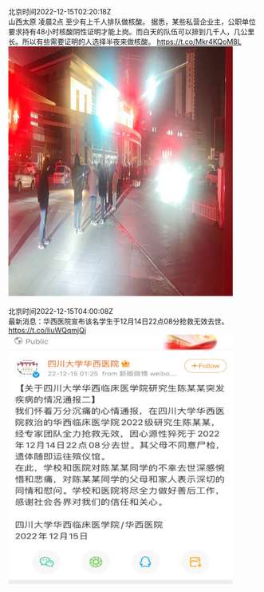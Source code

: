 北京时间2022-12-15T02:20:18Z<br>山西太原 凌晨2点 至少有上千人排队做核酸。
据悉，某些私营企业主，公职单位要求持有48小时核酸阴性证明才能上岗。而白天的队伍可以排到几千人，几公里长。所以有些需要证明的人选择半夜来做核酸。 https://t.co/Mkr4KQoM8L<br><img src='/temp/image/2022/n-Month-12/1603092532287643648_0.jpg' width='450' height='500'><br><br>北京时间2022-12-15T04:00:08Z<br>最新消息：华西医院宣布该名学生于12月14日22点08分抢救无效去世。 https://t.co/IiuWQqmjQj<br><img src='/temp/image/2022/n-Month-12/1603117658630750214_0.jpg' width='450' height='500'><br><br>